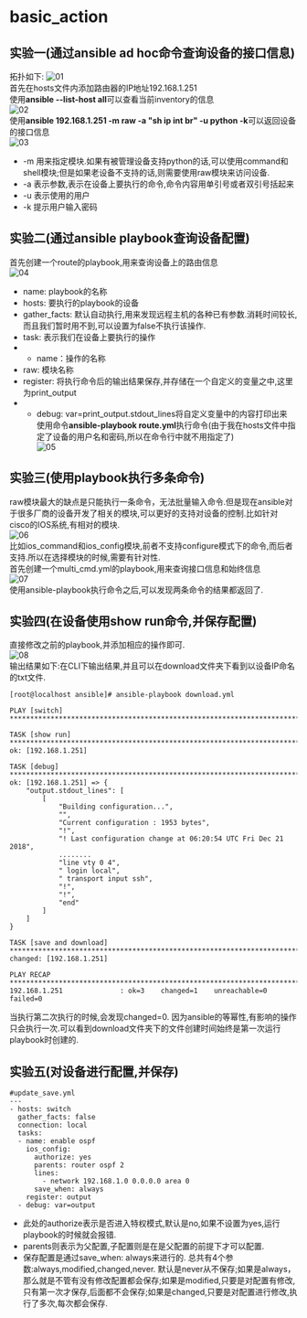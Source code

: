 # basic_action
## 实验一(通过ansible ad hoc命令查询设备的接口信息)
拓扑如下:
![01](/images/cisco/ios/topo.png)  
首先在hosts文件内添加路由器的IP地址192.168.1.251  
使用**ansible --list-host all**可以查看当前inventory的信息  
![02](./images/cisco/ios/list-host.PNG)  
使用**ansible 192.168.1.251 -m raw -a "sh ip int br" -u python -k**可以返回设备的接口信息  
![03](./images/cisco/ios/basic_action_3.PNG)  
* -m 用来指定模块.如果有被管理设备支持python的话,可以使用command和shell模块;但是如果老设备不支持的话,则需要使用raw模块来访问设备.  
* -a 表示参数,表示在设备上要执行的命令,命令内容用单引号或者双引号括起来  
* -u 表示使用的用户
* -k 提示用户输入密码
## 实验二(通过ansible playbook查询设备配置)
首先创建一个route的playbook,用来查询设备上的路由信息  
![04](./images/cisco/ios/basic_action_4.png)  
* name: playbook的名称
* hosts: 要执行的playbook的设备
* gather_facts: 默认自动执行,用来发现远程主机的各种已有参数.消耗时间较长,而且我们暂时用不到,可以设置为false不执行该操作.
* task: 表示我们在设备上要执行的操作
* - name：操作的名称
* raw: 模块名称
* register: 将执行命令后的输出结果保存,并存储在一个自定义的变量之中,这里为print_output
* - debug: var=print_output.stdout_lines将自定义变量中的内容打印出来
使用命令**ansible-playbook route.yml**执行命令(由于我在hosts文件中指定了设备的用户名和密码,所以在命令行中就不用指定了)  
![05](./images/cisco/ios/basic_action_5.png)  
## 实验三(使用playbook执行多条命令)
raw模块最大的缺点是只能执行一条命令，无法批量输入命令.但是现在ansible对于很多厂商的设备开发了相关的模块,可以更好的支持对设备的控制.比如针对cisco的IOS系统,有相对的模块.  
![06](./images/cisco/ios/basic_action_6.png)  
比如ios_command和ios_config模块,前者不支持configure模式下的命令,而后者支持.所以在选择模块的时候,需要有针对性.  
首先创建一个multi_cmd.yml的playbook,用来查询接口信息和始终信息  
![07](./images/cisco/ios/basic_action_7.png)  
使用ansible-playbook执行命令之后,可以发现两条命令的结果都返回了.  
## 实验四(在设备使用show run命令,并保存配置)  
直接修改之前的playbook,并添加相应的操作即可.  
![08](./images/cisco/ios/basic_action_8.png)  
输出结果如下:在CLI下输出结果,并且可以在download文件夹下看到以设备IP命名的txt文件.  
```
[root@localhost ansible]# ansible-playbook download.yml

PLAY [switch] ********************************************************************************************************************

TASK [show run] ******************************************************************************************************************
ok: [192.168.1.251]

TASK [debug] *********************************************************************************************************************
ok: [192.168.1.251] => {
    "output.stdout_lines": [
        [
            "Building configuration...",
            "",
            "Current configuration : 1953 bytes",
            "!",
            "! Last configuration change at 06:20:54 UTC Fri Dec 21 2018",
            ........
            "line vty 0 4",
            " login local",
            " transport input ssh",
            "!",
            "!",
            "end"
        ]
    ]
}

TASK [save and download] *********************************************************************************************************
changed: [192.168.1.251]

PLAY RECAP ***********************************************************************************************************************
192.168.1.251              : ok=3    changed=1    unreachable=0    failed=0  
```
当执行第二次执行的时候,会发现changed=0. 因为ansible的等幂性,有影响的操作只会执行一次.可以看到download文件夹下的文件创建时间始终是第一次运行playbook时创建的.
## 实验五(对设备进行配置,并保存)
```
#update_save.yml
---
- hosts: switch
  gather_facts: false
  connection: local
  tasks:
  - name: enable ospf
    ios_config:
      authorize: yes
      parents: router ospf 2
      lines:
        - network 192.168.1.0 0.0.0.0 area 0
      save_when: always
    register: output
  - debug: var=output
```
* 此处的authorize表示是否进入特权模式,默认是no,如果不设置为yes,运行playbook的时候就会报错.
* parents则表示为父配置,子配置则是在是父配置的前提下才可以配置.
* 保存配置是通过save_when: always来进行的. 总共有4个参数:always,modified,changed,never. 默认是never从不保存;如果是always，那么就是不管有没有修改配置都会保存;如果是modified,只要是对配置有修改,只有第一次才保存,后面都不会保存;如果是changed,只要是对配置进行修改,执行了多次,每次都会保存.
